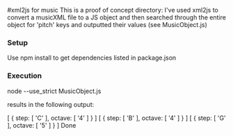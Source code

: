 #xml2js for music
This is a proof of concept directory:
I've used xml2js to convert a musicXML file to a JS object and then searched through the entire object for 'pitch' keys and outputted their values (see MusicObject.js)

### Setup
Use npm install to get dependencies listed in package.json

### Execution 
 node --use_strict MusicObject.js
 
 results in the following output: 
 
[ { step: [ 'C' ], octave: [ '4' ] } ]
[ { step: [ 'B' ], octave: [ '4' ] } ]
[ { step: [ 'G' ], octave: [ '5' ] } ]
Done
